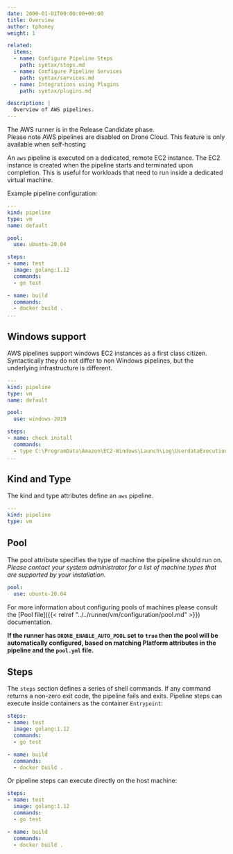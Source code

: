 ```yaml
---
date: 2000-01-01T00:00:00+00:00
title: Overview
author: tphoney
weight: 1

related:
  items:
  - name: Configure Pipeline Steps
    path: syntax/steps.md
  - name: Configure Pipeline Services
    path: syntax/services.md
  - name: Integrations using Plugins
    path: syntax/plugins.md

description: |
  Overview of AWS pipelines.
---
```


<div class="alert">
The AWS runner is in the Release Candidate phase.
</div>

<div class="alert">
Please note AWS pipelines are disabled on Drone Cloud. This feature is only available when self-hosting
</div>

An `aws` pipeline is executed on a dedicated, remote EC2 instance. The EC2 instance is created when the pipeline starts and terminated upon completion. This is useful for workloads that need to run inside a dedicated virtual machine.

Example pipeline configuration:

```yaml {linenos=table}
---
kind: pipeline
type: vm
name: default

pool:
  use: ubuntu-20.04

steps:
- name: test
  image: golang:1.12
  commands:
  - go test

- name: build
  commands:
  - docker build .
...
```

## Windows support

AWS pipelines support windows EC2 instances as a first class citizen. Syntactically they do not differ to non Windows pipelines, but the underlying infrastructure is different.

```yaml {linenos=table}
---
kind: pipeline
type: vm
name: default

pool:
  use: windows-2019

steps:
- name: check install
  commands:
  - type C:\ProgramData\Amazon\EC2-Windows\Launch\Log\UserdataExecution.log
...
```

## Kind and Type

The kind and type attributes define an `aws` pipeline.

```yaml {linenos=table}
---
kind: pipeline
type: vm
```

## Pool

The pool attribute specifies the type of machine the pipeline should run on. _Please contact your system administrator for a list of machine types that are supported by your installation._

```yaml {linenos=table, linenostart=5}
pool:
  use: ubuntu-20.04
```

For more information about configuring pools of machines please consult the [Pool file]({{< relref "../../runner/vm/configuration/pool.md" >}}) documentation.

**If the runner has `DRONE_ENABLE_AUTO_POOL` set to `true` then the pool will be automatically configured, based on matching Platform attributes in the pipeline and the `pool.yml` file.**

## Steps

The `steps` section defines a series of shell commands. If any command returns a non-zero exit code, the pipeline fails and exits. Pipeline steps can execute inside containers as the container `Entrypoint`:

```yaml {linenos=table, linenostart=5, hl_lines=["2-5"]}
steps:
- name: test
  image: golang:1.12
  commands:
  - go test

- name: build
  commands:
  - docker build .
```

Or pipeline steps can execute directly on the host machine:

```yaml {linenos=table, linenostart=5, hl_lines=["7-9"]}
steps:
- name: test
  image: golang:1.12
  commands:
  - go test

- name: build
  commands:
  - docker build .
```
